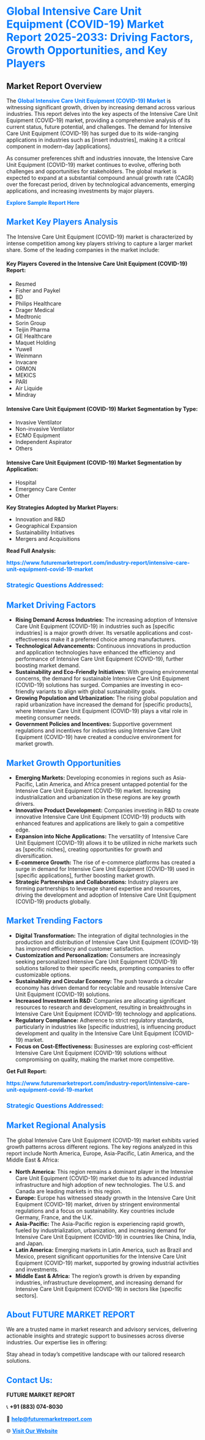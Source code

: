 <h1 style="color: #007BFF;">Global Intensive Care Unit Equipment (COVID-19) Market Report 2025-2033: Driving Factors, Growth Opportunities, and Key Players</h1>

<section id="overview">
<h2>Market Report Overview</h2>
<p>The <a href="https://www.futuremarketreport.com/industry-report/intensive-care-unit-equipment-covid-19-market" style="color: #007BFF; text-decoration: none;"><strong>Global Intensive Care Unit Equipment (COVID-19) Market</strong></a> is witnessing significant growth, driven by increasing demand across various industries. This report delves into the key aspects of the Intensive Care Unit Equipment (COVID-19) market, providing a comprehensive analysis of its current status, future potential, and challenges. The demand for Intensive Care Unit Equipment (COVID-19) has surged due to its wide-ranging applications in industries such as [insert industries], making it a critical component in modern-day [applications].</p>
<p>As consumer preferences shift and industries innovate, the Intensive Care Unit Equipment (COVID-19) market continues to evolve, offering both challenges and opportunities for stakeholders. The global market is expected to expand at a substantial compound annual growth rate (CAGR) over the forecast period, driven by technological advancements, emerging applications, and increasing investments by major players.</p>
</section>

<section id="overview">
<p><a href="https://www.futuremarketreport.com/request-sample/reportId=79509" style="color: #007BFF; text-decoration: none;"><strong>Explore Sample Report Here</strong></a></p>
</section>

<section id="key-players">
<h2 style="color: #007BFF;">Market Key Players Analysis</h2>
<p>The Intensive Care Unit Equipment (COVID-19) market is characterized by intense competition among key players striving to capture a larger market share. Some of the leading companies in the market include:</p>
<h4>Key Players Covered in the Intensive Care Unit Equipment (COVID-19) Report:</h4>
<ul><li>Resmed</li><li>Fisher and Paykel</li><li>BD</li><li>Philips Healthcare</li><li>Drager Medical</li><li>Medtronic</li><li>Sorin Group</li><li>Teijin Pharma</li><li>GE Healthcare</li><li>Maquet Holding</li><li>Yuwell</li><li>Weinmann</li><li>Invacare</li><li>ORMON</li><li>MEKICS</li><li>PARI</li><li>Air Liquide</li><li>Mindray</li></ul>
<h4>Intensive Care Unit Equipment (COVID-19) Market Segmentation by Type:</h4>
<ul><li>Invasive Ventilator</li><li>Non-invasive Ventilator</li><li>ECMO Equipment</li><li>Independent Aspirator</li><li>Others</li></ul>

<h4>Intensive Care Unit Equipment (COVID-19) Market Segmentation by Application:</h4>
<ul><li>Hospital</li><li>Emergency Care Center</li><li>Other</li></ul>
<p><strong>Key Strategies Adopted by Market Players:</strong></p>
<ul>
<li>Innovation and R&D</li>
<li>Geographical Expansion</li>
<li>Sustainability Initiatives</li>
<li>Mergers and Acquisitions</li>
</ul>
</section>

<section>
<p><strong>Read Full Analysis: </strong></p><a href="https://www.futuremarketreport.com/industry-report/intensive-care-unit-equipment-covid-19-market" style="color: #007BFF; text-decoration: none;"><strong>https://www.futuremarketreport.com/industry-report/intensive-care-unit-equipment-covid-19-market</strong></a>
<h3 style="color: #007BFF;">Strategic Questions Addressed:</h3>
</section>

<section id="driving-factors">
<h2 style="color: #007BFF;">Market Driving Factors</h2>
<ul>
<li><strong>Rising Demand Across Industries:</strong> The increasing adoption of Intensive Care Unit Equipment (COVID-19) in industries such as [specific industries] is a major growth driver. Its versatile applications and cost-effectiveness make it a preferred choice among manufacturers.</li>
<li><strong>Technological Advancements:</strong> Continuous innovations in production and application technologies have enhanced the efficiency and performance of Intensive Care Unit Equipment (COVID-19), further boosting market demand.</li>
<li><strong>Sustainability and Eco-Friendly Initiatives:</strong> With growing environmental concerns, the demand for sustainable Intensive Care Unit Equipment (COVID-19) solutions has surged. Companies are investing in eco-friendly variants to align with global sustainability goals.</li>
<li><strong>Growing Population and Urbanization:</strong> The rising global population and rapid urbanization have increased the demand for [specific products], where Intensive Care Unit Equipment (COVID-19) plays a vital role in meeting consumer needs.</li>
<li><strong>Government Policies and Incentives:</strong> Supportive government regulations and incentives for industries using Intensive Care Unit Equipment (COVID-19) have created a conducive environment for market growth.</li>
</ul>
</section>

<section id="growth-opportunities">
<h2 style="color: #007BFF;">Market Growth Opportunities</h2>
<ul>
<li><strong>Emerging Markets:</strong> Developing economies in regions such as Asia-Pacific, Latin America, and Africa present untapped potential for the Intensive Care Unit Equipment (COVID-19) market. Increasing industrialization and urbanization in these regions are key growth drivers.</li>
<li><strong>Innovative Product Development:</strong> Companies investing in R&D to create innovative Intensive Care Unit Equipment (COVID-19) products with enhanced features and applications are likely to gain a competitive edge.</li>
<li><strong>Expansion into Niche Applications:</strong> The versatility of Intensive Care Unit Equipment (COVID-19) allows it to be utilized in niche markets such as [specific niches], creating opportunities for growth and diversification.</li>
<li><strong>E-commerce Growth:</strong> The rise of e-commerce platforms has created a surge in demand for Intensive Care Unit Equipment (COVID-19) used in [specific applications], further boosting market growth.</li>
<li><strong>Strategic Partnerships and Collaborations:</strong> Industry players are forming partnerships to leverage shared expertise and resources, driving the development and adoption of Intensive Care Unit Equipment (COVID-19) products globally.</li>
</ul>
</section>

<section id="trending-factors">
<h2 style="color: #007BFF;">Market Trending Factors</h2>
<ul>
<li><strong>Digital Transformation:</strong> The integration of digital technologies in the production and distribution of Intensive Care Unit Equipment (COVID-19) has improved efficiency and customer satisfaction.</li>
<li><strong>Customization and Personalization:</strong> Consumers are increasingly seeking personalized Intensive Care Unit Equipment (COVID-19) solutions tailored to their specific needs, prompting companies to offer customizable options.</li>
<li><strong>Sustainability and Circular Economy:</strong> The push towards a circular economy has driven demand for recyclable and reusable Intensive Care Unit Equipment (COVID-19) solutions.</li>
<li><strong>Increased Investment in R&D:</strong> Companies are allocating significant resources to research and development, resulting in breakthroughs in Intensive Care Unit Equipment (COVID-19) technology and applications.</li>
<li><strong>Regulatory Compliance:</strong> Adherence to strict regulatory standards, particularly in industries like [specific industries], is influencing product development and quality in the Intensive Care Unit Equipment (COVID-19) market.</li>
<li><strong>Focus on Cost-Effectiveness:</strong> Businesses are exploring cost-efficient Intensive Care Unit Equipment (COVID-19) solutions without compromising on quality, making the market more competitive.</li>
</ul>
</section>

<section>
<p><strong>Get Full Report: </strong></p><a href="https://www.futuremarketreport.com/industry-report/intensive-care-unit-equipment-covid-19-market" style="color: #007BFF; text-decoration: none;"><strong>https://www.futuremarketreport.com/industry-report/intensive-care-unit-equipment-covid-19-market</strong></a>
<h3 style="color: #007BFF;">Strategic Questions Addressed:</h3>
</section>


<section id="regional-analysis">
<h2 style="color: #007BFF;">Market Regional Analysis</h2>
<p>The global Intensive Care Unit Equipment (COVID-19) market exhibits varied growth patterns across different regions. The key regions analyzed in this report include North America, Europe, Asia-Pacific, Latin America, and the Middle East & Africa:</p>
<ul>
<li><strong>North America:</strong> This region remains a dominant player in the Intensive Care Unit Equipment (COVID-19) market due to its advanced industrial infrastructure and high adoption of new technologies. The U.S. and Canada are leading markets in this region.</li>
<li><strong>Europe:</strong> Europe has witnessed steady growth in the Intensive Care Unit Equipment (COVID-19) market, driven by stringent environmental regulations and a focus on sustainability. Key countries include Germany, France, and the U.K.</li>
<li><strong>Asia-Pacific:</strong> The Asia-Pacific region is experiencing rapid growth, fueled by industrialization, urbanization, and increasing demand for Intensive Care Unit Equipment (COVID-19) in countries like China, India, and Japan.</li>
<li><strong>Latin America:</strong> Emerging markets in Latin America, such as Brazil and Mexico, present significant opportunities for the Intensive Care Unit Equipment (COVID-19) market, supported by growing industrial activities and investments.</li>
<li><strong>Middle East & Africa:</strong> The region’s growth is driven by expanding industries, infrastructure development, and increasing demand for Intensive Care Unit Equipment (COVID-19) in sectors like [specific sectors].</li>
</ul>
</section>

<footer>
<h2 style="color: #007BFF;">About FUTURE MARKET REPORT</h2>
<p>We are a trusted name in market research and advisory services, delivering actionable insights and strategic support to businesses across diverse industries. Our expertise lies in offering:</p>

<p>Stay ahead in today’s competitive landscape with our tailored research solutions.</p>

<h2 style="color: #007BFF;">Contact Us:</h2>
<p><strong>FUTURE MARKET REPORT</strong></p>
<p>📞 <strong>+91 (883) 074-8030</strong></p>
<p>📧 <strong><a href="mailto:help@futuremarketreport.com" style="color: #007BFF;">help@futuremarketreport.com</a></strong></p>
<p>🌐 <strong><a href="https://www.futuremarketreport.com/" style="color: #007BFF;">Visit Our Website</a></strong></p>
</footer>